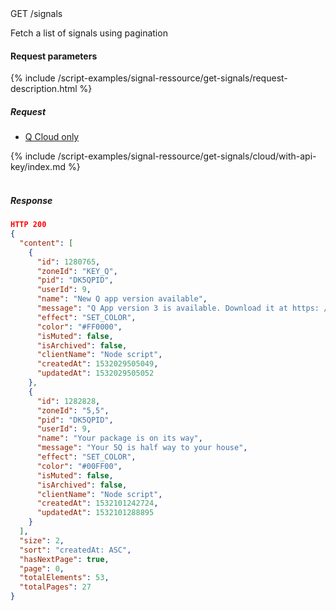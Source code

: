 


<div class="endpoint-container">
GET /signals
</div>

Fetch a list of signals using pagination


#### Request parameters

{% include /script-examples/signal-ressource/get-signals/request-description.html %}

<a name="get-signals-anchor" id="get-signals-anchor" class="anchor"></a>

##### Request

<!-- Tab panes -->
<div class="tab-content cloud-or-local-tab-content">

<!-- Nav tabs -->
<ul class="nav nav-pills mb-3 cloud-or-local-nav" id="pills-tab" role="tablist">
  <li class="nav-item">
    <a class="nav-link cloud-server active" id="get-signals-cloud-tab"  data-toggle="pill"  href="#get-signals-cloud" role="tab" aria-controls="get-signals-cloud" aria-selected="true">Q Cloud only</a>
  </li>
</ul>

<!-- Cloud code example -->
<div class="tab-pane active" id="get-signals-cloud" role="tabpanel" aria-labelledby="get-signals-cloud-tab" markdown="1">
{% include /script-examples/signal-ressource/get-signals/cloud/with-api-key/index.md %}
</div>
</div>
<br>

##### Response




<div class="code-response" markdown="1">

```json
HTTP 200
{
  "content": [
    {
      "id": 1280765,
      "zoneId": "KEY_Q",
      "pid": "DK5QPID",
      "userId": 9,
      "name": "New Q app version available",
      "message": "Q App version 3 is available. Download it at https: //www.daskeyboard.io/get-started/download/",
      "effect": "SET_COLOR",
      "color": "#FF0000",
      "isMuted": false,
      "isArchived": false,
      "clientName": "Node script",
      "createdAt": 1532029505049,
      "updatedAt": 1532029505052
    },
    {
      "id": 1282828,
      "zoneId": "5,5",
      "pid": "DK5QPID",
      "userId": 9,
      "name": "Your package is on its way",
      "message": "Your 5Q is half way to your house",
      "effect": "SET_COLOR",
      "color": "#00FF00",
      "isMuted": false,
      "isArchived": false,
      "clientName": "Node script",
      "createdAt": 1532101242724,
      "updatedAt": 1532101288895
    }
  ],
  "size": 2,
  "sort": "createdAt: ASC",
  "hasNextPage": true,
  "page": 0,
  "totalElements": 53,
  "totalPages": 27
}
```

</div>